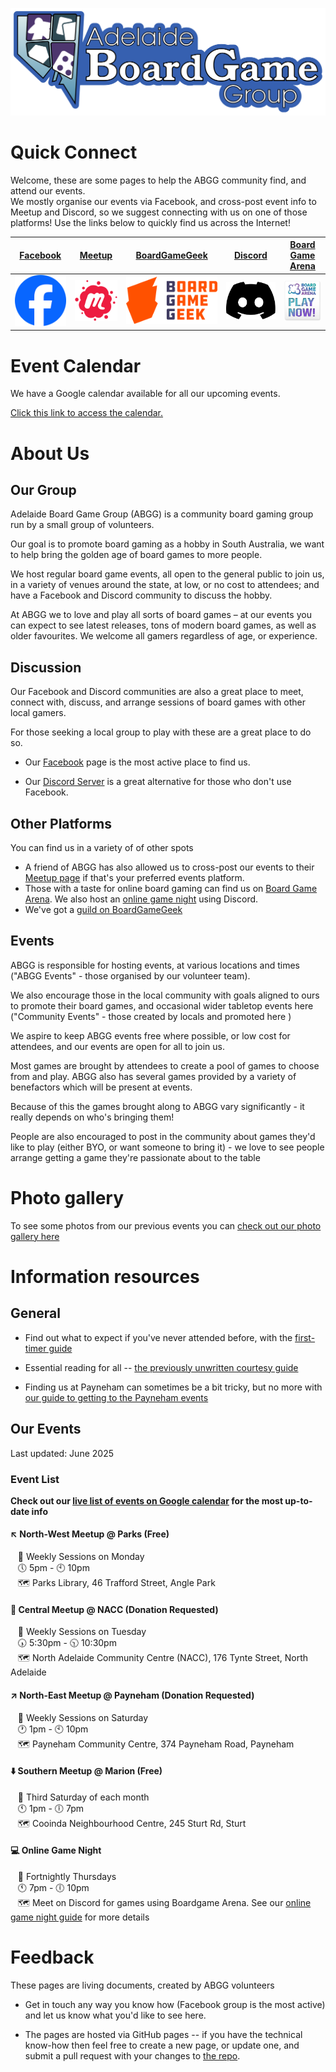 ![ABGG Logo](ABGG_Logo.png)

# Quick Connect
Welcome, these are some pages to help the ABGG community find, and attend our events.  
We mostly organise our events via Facebook, and cross-post event info to Meetup and Discord, so we suggest connecting with us on one of those platforms!
Use the links below to quickly find us across the Internet!

| [Facebook](https://facebook.com/groups/abgg2013)  | [Meetup](https://www.meetup.com/en-AU/adelaide-board-games-meetup/)  | [BoardGameGeek](https://boardgamegeek.com/guild/331) | [Discord](https://discord.com/invite/cexhQBX) | [Board Game Arena](https://boardgamearena.com/group?id=3460147) |
|----------|----------|----------|----------|----------|
| [![Facebook](/images/logo-fb.png)](https://facebook.com/groups/abgg2013)   | [![Meetup](/images/logo-meetup.png)](https://www.meetup.com/en-AU/adelaide-board-games-meetup/)   | [![Board Game Geek](/images/logo-bgg.svg)](https://boardgamegeek.com/guild/331) | [![Discord](/images/logo-discord.svg)](https://discord.com/invite/cexhQBX)   | [![Board Game Arena](/images/logo-bga.png)](https://boardgamearena.com/group?id=3460147)   |

# Event Calendar

We have a Google calendar available for all our upcoming events.

[Click this link to access the calendar.](https://calendar.google.com/calendar/embed?src=15cd857338d6a885773f1470e2ae5024da12186c9fe732ec0630444955bff6ea%40group.calendar.google.com&ctz=Australia%2FAdelaide)


# About Us

## Our Group

Adelaide Board Game Group (ABGG) is a community board gaming group run by a small group of volunteers.

Our goal is to promote board gaming as a hobby in South Australia, we want to help bring the golden age of board games to more people.

We host regular board game events, all open to the general public to join us, in a variety of venues around the state, at low, or no cost to attendees; and have a Facebook and Discord community to discuss the hobby.

At ABGG we to love and play all sorts of board games – at our events you can expect to see latest releases, tons of modern board games, as well as older favourites.  We welcome all gamers regardless of age, or experience.

## Discussion

Our Facebook and Discord communities are also a great place to meet, connect with, discuss, and arrange sessions of board games with other local gamers.

For those seeking a local group to play with these are a great place to do so.

* Our [Facebook](https://facebook.com/groups/abgg2013) page is the most active place to find us.

* Our [Discord Server](https://discord.com/invite/cexhQBX) is a great alternative for those who don't use Facebook.

## Other Platforms

You can find us in a variety of of other spots

* A friend of ABGG has also allowed us to cross-post our events to their [Meetup page](https://www.meetup.com/en-AU/adelaide-board-games-meetup/) if that's your preferred events platform.
* Those with a taste for online board gaming can find us on [Board Game Arena](https://boardgamearena.com/group?id=3460147). We also host an [online game night](online-games.md) using Discord.
* We've got a [guild on BoardGameGeek](https://boardgamegeek.com/guild/331)

## Events 

ABGG is responsible for hosting events, at various locations and times ("ABGG Events" - those organised by our volunteer team).

We also encourage those in the local community with goals aligned to ours to promote their board games, and occasional wider tabletop events here ("Community Events" - those created by locals and promoted here )

We aspire to keep ABGG events free where possible, or low cost for attendees, and our events are open for all to join us.

Most games are brought by attendees to create a pool of games to choose from and play.  ABGG also has several games provided by a variety of benefactors which will be present at events.

Because of this the games brought along to ABGG vary significantly - it really depends on who's bringing them!

People are also encouraged to post in the community about games they'd like to play (either BYO, or want someone to bring it) - we love to see people arrange getting a game they're passionate about to the table

# Photo gallery

To see some photos from our previous events you can [check out our photo gallery here](gallery.md)

# Information resources

## General

- Find out what to expect if you've never attended before, with the [first-timer guide](guides/firsttime.md)

- Essential reading for all -- [the previously unwritten courtesy guide](guides/courtesy.md)

- Finding us at Payneham can sometimes be a bit tricky, but no more with [our guide to getting to the Payneham events](guides/location-payneham.md)

## Our Events

Last updated: June 2025

### Event List

**Check out our [live list of events on Google calendar](https://calendar.google.com/calendar/embed?src=15cd857338d6a885773f1470e2ae5024da12186c9fe732ec0630444955bff6ea%40group.calendar.google.com&ctz=Australia%2FAdelaide) for the most up-to-date info**

#### ↖️ North-West Meetup @ Parks (Free)  
&nbsp;&nbsp;&nbsp;📅 Weekly Sessions on Monday  
&nbsp;&nbsp;&nbsp;🕔 5pm - 🕙 10pm  
&nbsp;&nbsp;&nbsp;🗺️ Parks Library, 46 Trafford Street, Angle Park  

#### 🎯 Central Meetup @ NACC (Donation Requested)
&nbsp;&nbsp;&nbsp;📅 Weekly Sessions on Tuesday  
&nbsp;&nbsp;&nbsp;🕠 5:30pm - 🕥 10:30pm  
&nbsp;&nbsp;&nbsp;🗺️ North Adelaide Community Centre (NACC), 176 Tynte Street, North Adelaide  

#### ↗️ North-East Meetup @ Payneham (Donation Requested)
&nbsp;&nbsp;&nbsp;📅 Weekly Sessions on Saturday  
&nbsp;&nbsp;&nbsp;🕐 1pm - 🕙 10pm  
&nbsp;&nbsp;&nbsp;🗺️ Payneham Community Centre, 374 Payneham Road, Payneham  

#### ⬇️ Southern Meetup @ Marion (Free)  
&nbsp;&nbsp;&nbsp;📅 Third Saturday of each month  
&nbsp;&nbsp;&nbsp;🕚 1pm - 🕕 7pm  
&nbsp;&nbsp;&nbsp;🗺️ Cooinda Neighbourhood Centre, 245 Sturt Rd, Sturt

#### 💻 Online Game Night   
&nbsp;&nbsp;&nbsp;📅 Fortnightly Thursdays  
&nbsp;&nbsp;&nbsp;🕚 7pm - 🕕 10pm  
&nbsp;&nbsp;&nbsp;🗺️ Meet on Discord for games using Boardgame Arena. See our [online game night guide](online-games.md) for more details

# Feedback

These pages are living documents, created by ABGG volunteers

- Get in touch any way you know how (Facebook group is the most active) and let us know what you'd like to see here.

- The pages are hosted via GitHub pages -- if you have the technical know-how then feel free to create a new page, or update one, and submit a pull request with your changes to [the repo](https://github.com/Dislexsick/ABGG).
